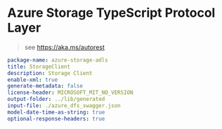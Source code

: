 # Azure Storage TypeScript Protocol Layer

> see https://aka.ms/autorest

```yaml
package-name: azure-storage-adls
title: StorageClient
description: Storage Client
enable-xml: true
generate-metadata: false
license-header: MICROSOFT_MIT_NO_VERSION
output-folder: ../lib/generated
input-file: ./azure_dfs_swagger.json
model-date-time-as-string: true
optional-response-headers: true
```
